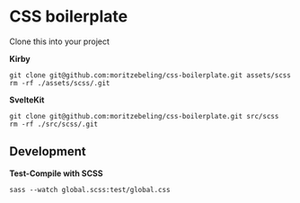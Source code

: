 # CSS boilerplate

Clone this into your project

**Kirby**
```
git clone git@github.com:moritzebeling/css-boilerplate.git assets/scss
rm -rf ./assets/scss/.git
```

**SvelteKit**
```
git clone git@github.com:moritzebeling/css-boilerplate.git src/scss
rm -rf ./src/scss/.git
```

## Development

**Test-Compile with SCSS**
```
sass --watch global.scss:test/global.css
```
